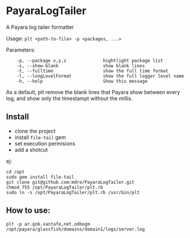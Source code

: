 # PayaraLogTailer
A Payara log tailer formatter 

Usage: `plt <path-to-file> -p <packages, ...>`

Parameters:
```
    -p, --package x,y,z              hightlight package list
    -s, --show-blank                 show blank lines
    -t, --fulltime                   show the full time format
    -l, --longLevelFormat            show the full logger level name
    -h, --help                       Show this message
```

As a default, plt remove the blank lines that Payara show between every log, and show only the timestampt without the millis.

## Install 
- clone the project
- install `file-tail` gem
- set execution permisions
- add a shotcut

ej:
```
cd /opt
sudo gem install file-tail
git clone git@github.com:mdre/PayaraLogTailer.git
chmod 755 /opt/PayaraLogTailer/plt.rb 
sudo ln -s /opt/PayaraLogTailer/plt.rb /usr/bin/plt
```

## How to use:
```
plt -p ar.gob.santafe,net.odbogm /opt/payara/glassfish/domains/domain1/logs/server.log
```
